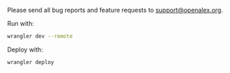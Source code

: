 Please send all bug reports and feature requests to support@openalex.org.

Run with:

```bash
wrangler dev --remote
```

Deploy with:

```bash
wrangler deploy
```
